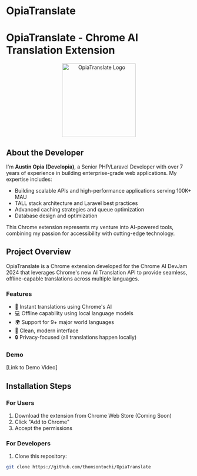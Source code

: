 # OpiaTranslate
# OpiaTranslate - Chrome AI Translation Extension

<p align="center">
  <img src="images/opiatranslate-logo.png" alt="OpiaTranslate Logo" width="200"/>
</p>

## About the Developer

I'm **Austin Opia (Developia)**, a Senior PHP/Laravel Developer with over 7 years of experience in building enterprise-grade web applications. My expertise includes:

- Building scalable APIs and high-performance applications serving 100K+ MAU
- TALL stack architecture and Laravel best practices
- Advanced caching strategies and queue optimization
- Database design and optimization

This Chrome extension represents my venture into AI-powered tools, combining my passion for accessibility with cutting-edge technology.

## Project Overview

OpiaTranslate is a Chrome extension developed for the Chrome AI DevJam 2024 that leverages Chrome's new AI Translation API to provide seamless, offline-capable translations across multiple languages.

### Features
- 🚀 Instant translations using Chrome's AI
- 💻 Offline capability using local language models
- 🌍 Support for 9+ major world languages
- 🎨 Clean, modern interface
- 🔒 Privacy-focused (all translations happen locally)

### Demo
[Link to Demo Video]

## Installation Steps

### For Users
1. Download the extension from Chrome Web Store (Coming Soon)
2. Click "Add to Chrome"
3. Accept the permissions

### For Developers
1. Clone this repository:
```bash
git clone https://github.com/thomsontochi/OpiaTranslate